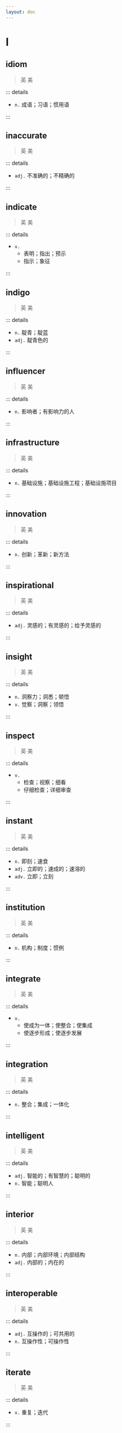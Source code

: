 ```yaml
---
layout: doc
---
```


# I

## idiom
> 英 <Phonetic word="idiom" lang="en-GB" phonetic="/ˈɪdɪəm/"/>
> 美 <Phonetic word="idiom" lang="en-US" phonetic="/ˈɪdɪəm/"/>

::: details

- `n.` 成语；习语；惯用语

:::

## inaccurate
> 英 <Phonetic word="inaccurate" lang="en-GB" phonetic="/ɪn'ækjərət/"/>
> 美 <Phonetic word="inaccurate" lang="en-US" phonetic="/ɪn'ækjərət/"/>

::: details

- `adj.` 不准确的；不精确的

:::

## indicate
> 英 <Phonetic word="indicate" lang="en-GB" phonetic="/ɪn'dɪkəreɪt/"/>
> 美 <Phonetic word="indicate" lang="en-US" phonetic="/ɪn'dɪkəreɪt/"/>

::: details

- `v.` 
    * 表明；指出；预示
    * 指示；象征

:::

## indigo
> 英 <Phonetic word="indigo" lang="en-GB" phonetic="/ˈɪndɪɡəʊ/"/>
> 美 <Phonetic word="indigo" lang="en-US" phonetic="/ˈɪndɪɡoʊ/"/>

::: details

- `n.` 靛青；靛蓝
- `adj.` 靛青色的

:::

## influencer
> 英 <Phonetic word="influencer" lang="en-GB" phonetic="/ɪnfluənsə(r)/"/>
> 美 <Phonetic word="influencer" lang="en-US" phonetic="/ɪnfluənsə(r)/"/>

::: details

- `n.` 影响者；有影响力的人

:::

## infrastructure
> 英 <Phonetic word="infrastructure" lang="en-GB" phonetic="/ˌɪnfrastrʌktʃə(r)/"/>
> 美 <Phonetic word="infrastructure" lang="en-US" phonetic="/ˌɪnfrastrʌktʃə(r)/"/>

::: details

- `n.` 基础设施；基础设施工程；基础设施项目

:::

## innovation
> 英 <Phonetic word="innovation" lang="en-GB" phonetic="/ˌɪnəˈveɪʃ(ə)n/"/>
> 美 <Phonetic word="innovation" lang="en-US" phonetic="/ˌɪnəˈveʃən/"/>

::: details

- `n.` 创新；革新；新方法

:::

## inspirational
> 英 <Phonetic word="inspirational" lang="en-GB" phonetic="/ɪnspɪ'reɪʃ(ə)n(ə)l/"/>
> 美 <Phonetic word="inspirational" lang="en-US" phonetic="/ˌɪnspə'reʃənl/"/>

::: details

- `adj.` 灵感的；有灵感的；给予灵感的

:::

## insight
> 英 <Phonetic word="insight" lang="en-GB" phonetic="/ɪnˈsaɪt/"/>
> 美 <Phonetic word="insight" lang="en-US" phonetic="/ɪnˈsaɪt/"/>

::: details

- `n.` 洞察力；洞悉；顿悟
- `v.` 觉察；洞察；领悟

:::

## inspect
> 英 <Phonetic word="inspect" lang="en-GB" phonetic="/ɪnˈspekt/"/>
> 美 <Phonetic word="inspect" lang="en-US" phonetic="/ɪnˈspekt/"/>

::: details

- `v.` 
    * 检查；视察；细看
    * 仔细检查；详细审查

:::

## instant
> 英 <Phonetic word="instant" lang="en-GB" phonetic="/ˈɪnstənt/"/>
> 美 <Phonetic word="instant" lang="en-US" phonetic="/ˈɪnstənt/"/>

::: details

- `n.` 即刻；速食
- `adj.` 立即的；速成的；速溶的
- `adv.` 立即；立刻

:::

## institution
> 英 <Phonetic word="institution" lang="en-GB" phonetic="/ˌɪnstɪˈtjuːʃ(ə)n/"/>
> 美 <Phonetic word="institution" lang="en-US" phonetic="/ˌɪnstɪˈtjuːʃən/"/>

::: details

- `n.` 机构；制度；惯例

:::

## integrate
> 英 <Phonetic word="integrate" lang="en-GB" phonetic="/ˈɪntɪɡreɪt/"/>
> 美 <Phonetic word="integrate" lang="en-US" phonetic="/ˈɪntɪɡreɪt/"/>

::: details

- `v.` 
    * 使成为一体；使整合；使集成
    * 使逐步形成；使逐步发展

:::

## integration
> 英 <Phonetic word="integration" lang="en-GB" phonetic="/ˌɪntɪɡreˈseɪʃ(ə)n/"/>
> 美 <Phonetic word="integration" lang="en-US" phonetic="/ˌɪntɪɡreˈseɪʃən/"/>

::: details

- `n.` 整合；集成；一体化

:::

## intelligent
> 英 <Phonetic word="intelligent" lang="en-GB" phonetic="/ɪnˈtɛlɪdʒənt/"/>
> 美 <Phonetic word="intelligent" lang="en-US" phonetic="/ɪnˈtɛlɪdʒənt/"/>

::: details

- `adj.` 智能的；有智慧的；聪明的
- `n.` 智能；聪明人

:::

## interior
> 英 <Phonetic word="interior" lang="en-GB" phonetic="/ɪnˈtɪəriə(r)/"/>
> 美 <Phonetic word="interior" lang="en-US" phonetic="/ɪnˈtɪriər/"/>

::: details

- `n.` 内部；内部环境；内部结构
- `adj.` 内部的；内在的

:::

## interoperable
> 英 <Phonetic word="interoperable" lang="en-GB" phonetic="/ˌɪntərəʊˈpəʊrəb(ə)l/"/>
> 美 <Phonetic word="interoperable" lang="en-US" phonetic="/ˌɪntərəʊˈpɔːrəb(ə)l/"/>

::: details

- `adj.` 互操作的；可共用的
- `n.` 互操作性；可操作性

:::

## iterate
> 英 <Phonetic word="iterate" lang="en-GB" phonetic="/ˈɪtəreɪt/"/>
> 美 <Phonetic word="iterate" lang="en-US" phonetic="/ˈɪtəreɪt/"/>

::: details

- `v.` 重复；迭代

:::